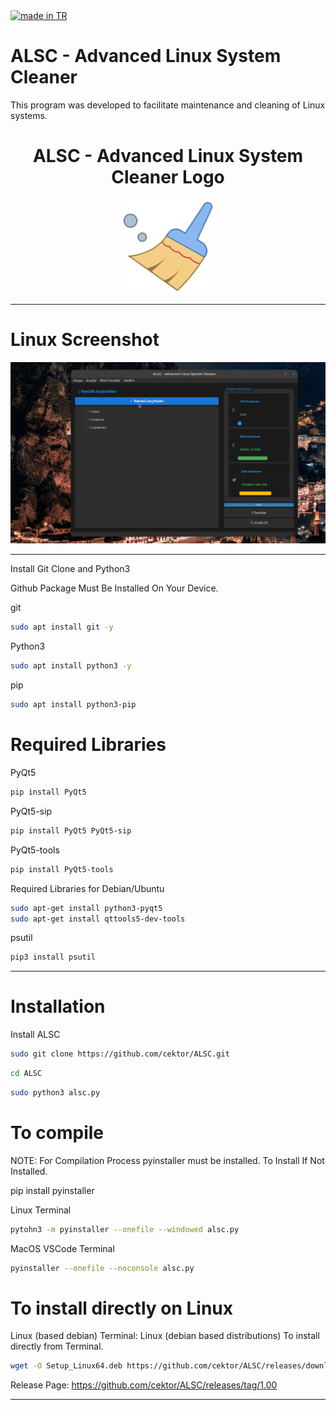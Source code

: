 <a href="#">
    <img src="https://raw.githubusercontent.com/pedromxavier/flag-badges/main/badges/TR.svg" alt="made in TR">
</a>

# ALSC - Advanced Linux System Cleaner
This program was developed to facilitate maintenance and cleaning of Linux systems.

<h1 align="center">ALSC - Advanced Linux System Cleaner Logo</h1>

<p align="center">
  <img src="alsclo.png" alt="ALSC Logo" width="150" height="150">
</p>


----------------------

# Linux Screenshot
![Linux(pardus)](screenshot/alsc_linux.gif)  

--------------------
Install Git Clone and Python3

Github Package Must Be Installed On Your Device.

git
```bash
sudo apt install git -y
```

Python3
```bash
sudo apt install python3 -y 

```

pip
```bash
sudo apt install python3-pip

```

# Required Libraries

PyQt5
```bash
pip install PyQt5
```
PyQt5-sip
```bash
pip install PyQt5 PyQt5-sip
```

PyQt5-tools
```bash
pip install PyQt5-tools
```

Required Libraries for Debian/Ubuntu
```bash
sudo apt-get install python3-pyqt5
sudo apt-get install qttools5-dev-tools
```
psutil
```bash
pip3 install psutil
```

----------------------------------


# Installation
Install ALSC

```bash
sudo git clone https://github.com/cektor/ALSC.git
```
```bash
cd ALSC
```

```bash
sudo python3 alsc.py

```

# To compile

NOTE: For Compilation Process pyinstaller must be installed. To Install If Not Installed.

pip install pyinstaller 

Linux Terminal 
```bash
pytohn3 -m pyinstaller --onefile --windowed alsc.py
```

MacOS VSCode Terminal 
```bash
pyinstaller --onefile --noconsole alsc.py
```

# To install directly on Linux





Linux (based debian) Terminal: Linux (debian based distributions) To install directly from Terminal.
```bash
wget -O Setup_Linux64.deb https://github.com/cektor/ALSC/releases/download/1.00/Setup_Linux64.deb && sudo apt install ./Setup_Linux64.deb && sudo apt-get install -f -y
```


Release Page: https://github.com/cektor/ALSC/releases/tag/1.00

----------------------------------
